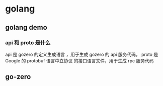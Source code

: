 # golang

## golang demo

### api 和 proto 是什么

api 是 gozero 的定义生成语言 ，用于生成 gozero 的 api 服务代码， proto 是 Google 的 protobuf 语言中立协议 的接口语言文件，用于生成 rpc 服务代码

## go-zero
